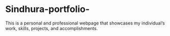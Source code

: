 # Sindhura-portfolio-
This is a personal and professional webpage that showcases my individual’s work, skills, projects, and accomplishments.
